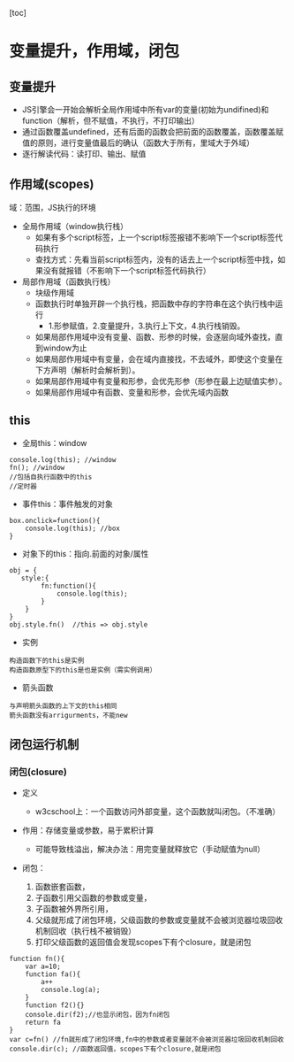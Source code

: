 [toc]

# 变量提升，作用域，闭包

## 变量提升

- JS引擎会一开始会解析全局作用域中所有var的变量(初始为undifined)和function（解析，但不赋值，不执行，不打印输出）
- 通过函数覆盖undefined，还有后面的函数会把前面的函数覆盖，函数覆盖赋值的原则，进行变量值最后的确认（函数大于所有，里域大于外域）
- 逐行解读代码：读打印、输出、赋值

## 作用域(scopes)

域：范围，JS执行的环境

- 全局作用域（window执行栈）
	- 如果有多个script标签，上一个script标签报错不影响下一个script标签代码执行
	- 查找方式：先看当前script标签内，没有的话去上一个script标签中找，如果没有就报错（不影响下一个script标签代码执行）
- 局部作用域（函数执行栈）
	- 块级作用域
	- 函数执行时单独开辟一个执行栈，把函数中存的字符串在这个执行栈中运行
		- 1.形参赋值，2.变量提升，3.执行上下文，4.执行栈销毁。
	- 如果局部作用域中没有变量、函数、形参的时候，会逐层向域外查找，直到window为止
	- 如果局部作用域中有变量，会在域内直接找，不去域外，即使这个变量在下方声明（解析时会解析到）。
	- 如果局部作用域中有变量和形参，会优先形参（形参在最上边赋值实参）。
	- 如果局部作用域中有函数、变量和形参，会优先域内函数
	
## this

- 全局this：window
```
console.log(this); //window
fn(); //window
//包括自执行函数中的this
//定时器
```

- 事件this：事件触发的对象
```
box.onclick=function(){
	console.log(this); //box
}
```

- 对象下的this：指向.前面的对象/属性
```
obj = {
   style:{
        fn:function(){
            console.log(this);
        }
    }
}
obj.style.fn()  //this => obj.style
```

- 实例
```
构造函数下的this是实例
构造函数原型下的this是也是实例（需实例调用）
```

- 箭头函数
```
与声明箭头函数的上下文的this相同
箭头函数没有arrigurments，不能new
```

## 闭包运行机制

### 闭包(closure)

- 定义
	- w3cschool上：一个函数访问外部变量，这个函数就叫闭包。（不准确）
- 作用：存储变量或参数，易于累积计算
	- 可能导致栈溢出，解决办法：用完变量就释放它（手动赋值为null）

- 闭包：
	1. 函数嵌套函数，
	2. 子函数引用父函数的参数或变量，
	3. 子函数被外界所引用，
	4. 父级就形成了闭包环境，父级函数的参数或变量就不会被浏览器垃圾回收机制回收（执行栈不被销毁）
	5. 打印父级函数的返回值会发现scopes下有个closure，就是闭包
```
function fn(){
    var a=10;
    function fa(){
        a++
        console.log(a);
    }
    function f2(){}
    console.dir(f2);//也显示闭包，因为fn闭包
    return fa
}
var c=fn() //fn就形成了闭包环境,fn中的参数或者变量就不会被浏览器垃圾回收机制回收       
console.dir(c); //函数返回值，scopes下有个closure,就是闭包
```

